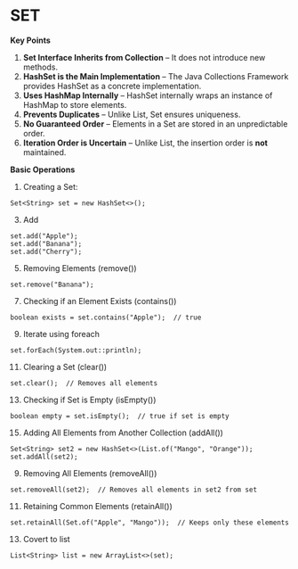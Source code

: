 # **SET**

**Key Points**

1. **Set Interface Inherits from Collection** – It does not introduce new methods.
2. **HashSet is the Main Implementation** – The Java Collections Framework provides HashSet as a concrete implementation.
3. **Uses HashMap Internally** – HashSet internally wraps an instance of HashMap to store elements.
4. **Prevents Duplicates** – Unlike List, Set ensures uniqueness.
5. **No Guaranteed Order** – Elements in a Set are stored in an unpredictable order.
6. **Iteration Order is Uncertain** – Unlike List, the insertion order is **not** maintained.

**Basic Operations**
1.	Creating a Set:<be>
```
Set<String> set = new HashSet<>();
```
3.	Add <br>
```
set.add("Apple"); 
set.add("Banana"); 
set.add("Cherry");
```
5.	Removing Elements (remove())<br>
```
set.remove("Banana");
```
7.	Checking if an Element Exists (contains())<br>
```
boolean exists = set.contains("Apple");  // true
```
9.	Iterate using foreach<br>
```
set.forEach(System.out::println);
```
11.	Clearing a Set (clear())<br>
```
set.clear();  // Removes all elements
```
13.	Checking if Set is Empty (isEmpty())<br>
```
boolean empty = set.isEmpty();  // true if set is empty
```
15.	Adding All Elements from Another Collection (addAll())<br>
```
Set<String> set2 = new HashSet<>(List.of("Mango", "Orange"));
set.addAll(set2);
```
9.	Removing All Elements (removeAll())<br>
```
set.removeAll(set2);  // Removes all elements in set2 from set
```
11.	Retaining Common Elements (retainAll())<br>
```
set.retainAll(Set.of("Apple", "Mango"));  // Keeps only these elements
```
13.	Covert to list<br>
```
List<String> list = new ArrayList<>(set);
```
